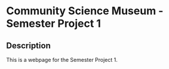 # Community Science Museum - Semester Project 1



## Description

This is a webpage for the Semester Project 1. 




